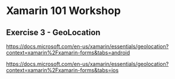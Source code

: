 # Xamarin 101 Workshop
## Exercise 3 - GeoLocation

<https://docs.microsoft.com/en-us/xamarin/essentials/geolocation?context=xamarin%2Fxamarin-forms&tabs=android>

<https://docs.microsoft.com/en-us/xamarin/essentials/geolocation?context=xamarin%2Fxamarin-forms&tabs=ios>
